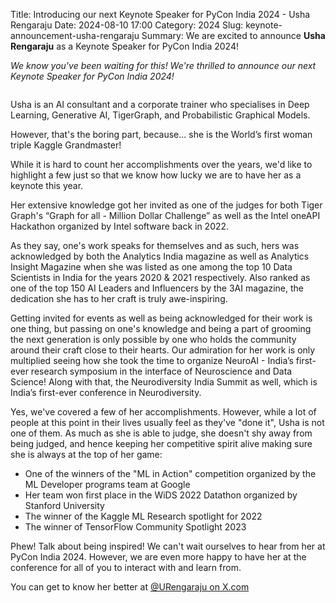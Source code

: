 Title: Introducing our next Keynote Speaker for PyCon India 2024 - Usha Rengaraju
Date: 2024-08-10 17:00
Category: 2024
Slug: keynote-announcement-usha-rengaraju
Summary: We are excited to announce **Usha Rengaraju** as a Keynote Speaker for PyCon India 2024!

*We know you've been waiting for this! We're thrilled to announce our next Keynote Speaker for PyCon India 2024!*

<p align="center" data-aos="fade-right"  data-aos-duration="1000">
    <img src="{static}/images/2024/keynote-usha-rengaraju.jpeg" alt="" class="img-fluid" style="border-radius: 10%; max-height: 200px;">
</p>

Usha is an AI consultant and a corporate trainer who specialises in Deep Learning, Generative AI, TigerGraph, and Probabilistic Graphical Models.

However, that's the boring part, because... she is the World’s first woman triple Kaggle Grandmaster!

While it is hard to count her accomplishments over the years, we'd like to highlight a few just so that we know how lucky we are to have her as a keynote this year.

Her extensive knowledge got her invited as one of the judges for both Tiger Graph's “Graph for all - Million Dollar Challenge” as well as the Intel oneAPI Hackathon organized by Intel software back in 2022.

As they say, one's work speaks for themselves and as such, hers was acknowledged by both the Analytics India magazine as well as Analytics Insight Magazine when she was listed as one among the top 10 Data Scientists in India for the years 2020 & 2021 respectively. Also ranked as one of the top 150 AI Leaders and Influencers by the 3AI magazine, the dedication she has to her craft is truly awe-inspiring.

Getting invited for events as well as being acknowledged for their work is one thing, but passing on one's knowledge and being a part of grooming the next generation is only possible by one who holds the community around their craft close to their hearts. Our admiration for her work is only multiplied seeing how she took the time to organize NeuroAI - India’s first-ever research symposium in the interface of Neuroscience and Data Science! Along with that, the Neurodiversity India Summit as well, which is India’s first-ever conference in Neurodiversity.

Yes, we've covered a few of her accomplishments. However, while a lot of people at this point in their lives usually feel as they've "done it", Usha is not one of them. As much as she is able to judge, she doesn't shy away from being judged, and hence keeping her competitive spirit alive making sure she is always at the top of her game:

- One of the winners of the "ML in Action" competition organized by the ML Developer programs team at Google
- Her team won first place in the WiDS 2022 Datathon organized by Stanford University
- The winner of the Kaggle ML Research spotlight for 2022
- The winner of TensorFlow Community Spotlight 2023

Phew! Talk about being inspired! We can't wait ourselves to hear from her at PyCon India 2024. However, we are even more happy to have her at the conference for all of you to interact with and learn from.

You can get to know her better at [@URengaraju on X.com](https://x.com/URengaraju/)
